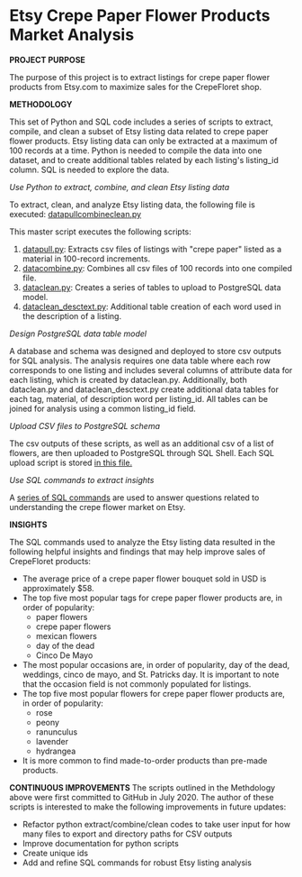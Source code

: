 # Etsy Crepe Paper Flower Products Market Analysis

**PROJECT PURPOSE**

The purpose of this project is to extract listings for crepe paper flower products from Etsy.com to maximize sales for the CrepeFloret shop.

**METHODOLOGY**

This set of Python and SQL code includes a series of scripts to extract, compile, and clean a subset of Etsy listing data related to crepe paper flower products. Etsy listing data can only be extracted at a maximum of 100 records at a time. Python is needed to compile the data into one dataset, and to create additional tables related by each listing's listing_id column. SQL is needed to explore the data.

*Use Python to extract, combine, and clean Etsy listing data*

To extract, clean, and analyze Etsy listing data, the following file is executed: [datapullcombineclean.py](https://github.com/KristinaMFrazier/etsy_crepepaperflowers/blob/pflistings/datapullcombineclean.py)

This master script executes the following scripts:
1. [datapull.py](https://github.com/KristinaMFrazier/etsy_crepepaperflowers/blob/pflistings/datapull.py): Extracts csv files of listings with "crepe paper" listed as a material in 100-record increments.
2. [datacombine.py](https://github.com/KristinaMFrazier/etsy_crepepaperflowers/blob/pflistings/datacombine.py): Combines all csv files of 100 records into one compiled file.
3. [dataclean.py](https://github.com/KristinaMFrazier/etsy_crepepaperflowers/blob/pflistings/dataclean.py): Creates a series of tables to upload to PostgreSQL data model.
4. [dataclean_desctext.py](https://github.com/KristinaMFrazier/etsy_crepepaperflowers/blob/pflistings/dataclean_desctext.py): Additional table creation of each word used in the description of a listing.

*Design PostgreSQL data table model*

A database and schema was designed and deployed to store csv outputs for SQL analysis. The analysis requires one data table where each row corresponds to one listing and includes several columns of attribute data for each listing, which is created by dataclean.py. Additionally, both dataclean.py and dataclean_desctext.py create additional data tables for each tag, material, of description word per listing_id. All tables can be joined for analysis using a common listing_id field.

*Upload CSV files to PostgreSQL schema*

The csv outputs of these scripts, as well as an additional csv of a list of flowers, are then uploaded to PostgreSQL through SQL Shell. Each SQL upload script is stored [in this file.](https://github.com/KristinaMFrazier/etsy_crepepaperflowers/blob/pflistings/importdata_pf.sql)

*Use SQL commands to extract insights*

A [series of SQL commands](https://github.com/KristinaMFrazier/etsy_crepepaperflowers/blob/pflistings/draftCPanalysis.sql) are used to answer questions related to understanding the crepe flower market on Etsy.

**INSIGHTS**

The SQL commands used to analyze the Etsy listing data resulted in the following helpful insights and findings that may help improve sales of CrepeFloret products:
* The average price of a crepe paper flower bouquet sold in USD is approximately $58.
* The top five most popular tags for crepe paper flower products are, in order of popularity:
  * paper flowers
  * crepe paper flowers
  * mexican flowers
  * day of the dead
  * Cinco De Mayo
* The most popular occasions are, in order of popularity, day of the dead, weddings, cinco de mayo, and St. Patricks day. It is important to note that the occasion field is not commonly populated for listings.
* The top five most popular flowers for crepe paper flower products are, in order of popularity:
  * rose
  * peony
  * ranunculus
  * lavender
  * hydrangea
* It is more common to find made-to-order products than pre-made products.

**CONTINUOUS IMPROVEMENTS**
The scripts outlined in the Methdology above were first committed to GitHub in July 2020. The author of these scripts is interested to make the following improvements in future updates:
* Refactor python extract/combine/clean codes to take user input for how many files to export and directory paths for CSV outputs
* Improve documentation for python scripts
* Create unique ids
* Add and refine SQL commands for robust Etsy listing analysis
